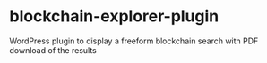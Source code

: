 # blockchain-explorer-plugin
WordPress plugin to display a freeform blockchain search with PDF download of the results
